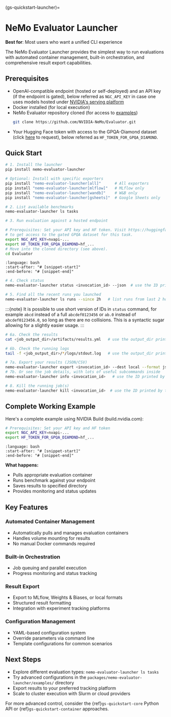 (gs-quickstart-launcher)=
# NeMo Evaluator Launcher

**Best for**: Most users who want a unified CLI experience

The NeMo Evaluator Launcher provides the simplest way to run evaluations with automated container management, built-in orchestration, and comprehensive result export capabilities.

## Prerequisites

- OpenAI-compatible endpoint (hosted or self-deployed) and an API key (if the endpoint is gated), below referred as `NGC_API_KEY` in case one uses models hosted under [NVIDIA's serving platform](https://build.nvidia.com)
- Docker installed (for local execution)
- NeMo Evaluator repository cloned (for access to [examples](https://github.com/NVIDIA-NeMo/Evaluator/tree/main/packages/nemo-evaluator-launcher/examples))
  ```bash
  git clone https://github.com/NVIDIA-NeMo/Evaluator.git
  ```
- Your Hugging Face token with access to the GPQA-Diamond dataset (click [here](https://huggingface.co/datasets/Idavidrein/gpqa) to request), below referred as `HF_TOKEN_FOR_GPQA_DIAMOND`.

## Quick Start

```bash
# 1. Install the launcher
pip install nemo-evaluator-launcher

# Optional: Install with specific exporters
pip install "nemo-evaluator-launcher[all]"      # All exporters
pip install "nemo-evaluator-launcher[mlflow]"   # MLflow only
pip install "nemo-evaluator-launcher[wandb]"    # W&B only
pip install "nemo-evaluator-launcher[gsheets]"  # Google Sheets only

# 2. List available benchmarks
nemo-evaluator-launcher ls tasks

# 3. Run evaluation against a hosted endpoint

# Prerequisites: Set your API key and HF token. Visit https://huggingface.co/datasets/Idavidrein/gpqa
# to get access to the gated GPQA dataset for this task.
export NGC_API_KEY=nvapi-...
export HF_TOKEN_FOR_GPQA_DIAMOND=hf_...
# Move into the cloned directory (see above).
cd Evaluator
```

```{literalinclude} ../_snippets/launcher_basic.sh
:language: bash
:start-after: "# [snippet-start]"
:end-before: "# [snippet-end]"
```

```bash
# 4. Check status
nemo-evaluator-launcher status <invocation_id> --json  # use the ID printed by the run command

# 5. Find all the recent runs you launched
nemo-evaluator-launcher ls runs --since 2h   # list runs from last 2 hours

```

:::{note}
It is possible to use short version of IDs in `status` command, for example `abcd` instead of a full `abcdef0123456` or `ab.0` instead of `abcdef0123456.0`, so long as there are no collisions. This is a syntactic sugar allowing for a slightly easier usage.
:::

```bash
# 6a. Check the results
cat <job_output_dir>/artifacts/results.yml   # use the output_dir printed by the run command

# 6b. Check the running logs
tail -f <job_output_dir>/*/logs/stdout.log   # use the output_dir printed by the run command

# 7a. Export your results (JSON/CSV)
nemo-evaluator-launcher export <invocation_id> --dest local --format json
# 7b. Or see the job details, with lots of useful subcommands inside
nemo-evaluator-launcher info <invocation_id>   # use the ID printed by the run command

# 8. Kill the running job(s)
nemo-evaluator-launcher kill <invocation_id>  # use the ID printed by the run command
```


## Complete Working Example

Here's a complete example using NVIDIA Build (build.nvidia.com):

```bash
# Prerequisites: Set your API key and HF token
export NGC_API_KEY=nvapi-...
export HF_TOKEN_FOR_GPQA_DIAMOND=hf_...
```

```{literalinclude} ../_snippets/launcher_full_example.sh
:language: bash
:start-after: "# [snippet-start]"
:end-before: "# [snippet-end]"
```

**What happens:**

- Pulls appropriate evaluation container
- Runs benchmark against your endpoint
- Saves results to specified directory
- Provides monitoring and status updates

## Key Features

### Automated Container Management

- Automatically pulls and manages evaluation containers
- Handles volume mounting for results
- No manual Docker commands required

### Built-in Orchestration

- Job queuing and parallel execution
- Progress monitoring and status tracking

### Result Export

- Export to MLflow, Weights & Biases, or local formats
- Structured result formatting
- Integration with experiment tracking platforms

### Configuration Management

- YAML-based configuration system
- Override parameters via command line
- Template configurations for common scenarios

## Next Steps

- Explore different evaluation types: `nemo-evaluator-launcher ls tasks`
- Try advanced configurations in the `packages/nemo-evaluator-launcher/examples/` directory
- Export results to your preferred tracking platform
- Scale to cluster execution with Slurm or cloud providers

For more advanced control, consider the {ref}`gs-quickstart-core` Python API or {ref}`gs-quickstart-container` approaches.

